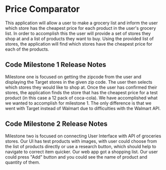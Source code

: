 <h1>Price Comparator</h1>
This application will allow a user to make a grocery list and inform the user which store has the 
cheapest price for each product in the user's grocery list. In order to accomplish this the user will provide 
a set of stores they shop at and a list of products they want to buy. Using the provided
list of stores, the application will find which stores have the cheapest price for
each of the products.

<h2>Code Milestone 1 Release Notes</h2>

Milestone one is focused on getting the zipcode from the user and displaying the
Target stores in the given zip code. The user then selects which stores they would 
like to shop at. Once the user has confirmed their stores, the application finds the 
store that has the cheapest price for a test product (in this case a 12 pack of coca-cola).
We have accomplished what we wanted to accomplish for milestone 1. The only difference is
that we went with Target instead of Walmart due to difficulties with the Walmart API.

<h2>Code Milestone 2 Release Notes</h2>

Milestone two is focused on connecting User Interface with API of groceries stores. Our
UI has test products with images, with user could choose from the list of products directly 
or use a research button, which should help to navigate to correct item quicker. Our web app
got a shopping list. Our user could press "Add" button and you could see the name of 
product and quantity of them.
